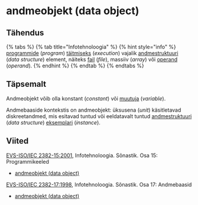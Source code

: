 # andmeobjekt \(data object\)

## Tähendus

{% tabs %}
{% tab title="Infotehnoloogia" %}
{% hint style="info" %}
[programmide](programm-program.md) \(_program_\) [täitmiseks](taeitmine-execution.md) \(_execution_\) vajalik [andmestruktuuri](andmestruktuur-data-structure.md) \(_data structure_\) element, näiteks [fail](fail-file.md) \(_file_\), massiiv \(_array_\) või [operand](operand-operand.md) \(_operand_\).
{% endhint %}
{% endtab %}
{% endtabs %}

## Täpsemalt

Andmeobjekt võib olla konstant \(_constant_\) või [muutuja](muutuja-variable.md) \(_variable_\).

Andmebaaside kontekstis on andmeobjekt: üksusena \(_unit_\) käsitletavad diskreetandmed, mis esitavad tuntud või eeldatavalt tuntud [andmestruktuuri](andmestruktuur-data-structure.md) \(_data structure_\) [eksemplari](eksemplar-instance.md) \(_instance_\).

## Viited

[EVS-ISO/IEC 2382-15:2001](https://www.evs.ee/et/evs-iso-iec-2382-15-2001), Infotehnoloogia. Sõnastik. Osa 15: Programmikeeled

* [andmeobjekt \(data object\)](http://www.eki.ee/dict/its/index.cgi?Q=D31C9B9F-6C03-1014-88DC-FC5F0DBED45A&F=GUID&C01=1&C02=0&C10=1)

[EVS-ISO/IEC 2382-17:1998](https://www.evs.ee/et/evs-iso-iec-2382-17-1998), Infotehnoloogia. Sõnastik. Osa 17: Andmebaasid

* [andmeobjekt \(data object\)](http://www.eki.ee/dict/its/index.cgi?Q=D3A2850E-6C03-1014-88DC-FC5F0DBED45A&F=GUID&C01=1&C02=0&C10=1)

